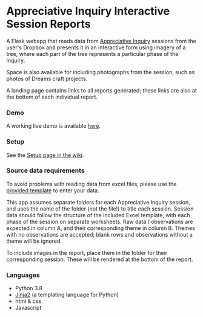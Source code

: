 # Appreciative Inquiry Interactive Session Reports

A Flask webapp that reads data from [Appreciative Inquiry](https://en.wikipedia.org/wiki/Appreciative_inquiry) sessions from the user's Dropbox and presents it in an interactive form using imagery of a tree, where each part of the tree represents a particular phase of the Inquiry.

Space is also available for including photographs from the session, such as photos of Dreams craft projects.

A landing page contains links to all reports generated; these links are also at the bottom of each individual report.

### Demo
A working live demo is available [here](https://erogers.pythonanywhere.com/forest?tree=Demo%20Data).

### Setup
See the [Setup page in the wiki](https://github.com/esther-rogers/appreciative-inquiry-tree/wiki/Setup).

### Source data requirements
To avoid problems with reading data from excel files, please use the [provided template](https://github.com/esther-rogers/appreciative-inquiry-tree/blob/main/excel_template.xlsx) to enter your data.

This app assumes separate folders for each Appreciative Inquiry session, and uses the name of the folder (not the file!) to title each session. Session data should follow the structure of the included Excel template, with each phase of the session on separate worksheets. Raw data / observations are expected in column A, and their corresponding theme in column B. Themes with no observations are accepted; blank rows and observations without a theme will be ignored.

To include images in the report, place them in the folder for their corresponding session. These will be rendered at the bottom of the report.


### Languages
* Python 3.8
* [Jinja2](https://jinja.palletsprojects.com/en/2.11.x/) (a templating language for Python)
* html & css
* Javascript
